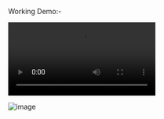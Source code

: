 Working Demo:-

![image](https://user-images.githubusercontent.com/105533023/169061122-3d33500f-a7a4-4c42-9295-304a78327f24.mp4)

![image](https://user-images.githubusercontent.com/97727617/167156476-68e1645f-3212-472c-b90a-70017b542ebf.png)
